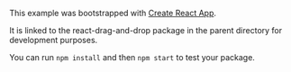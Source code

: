 This example was bootstrapped with [Create React App](https://github.com/facebook/create-react-app).

It is linked to the react-drag-and-drop package in the parent directory for development purposes.

You can run `npm install` and then `npm start` to test your package.
